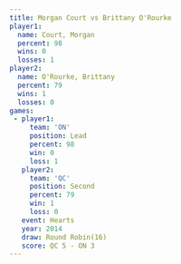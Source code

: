 ```yaml
---
title: Morgan Court vs Brittany O'Rourke
player1:                  
  name: Court, Morgan     
  percent: 98             
  wins: 0                 
  losses: 1               
player2:                  
  name: O'Rourke, Brittany
  percent: 79             
  wins: 1                 
  losses: 0               
games:
 - player1:        
     team: 'ON'    
     position: Lead
     percent: 98   
     win: 0        
     loss: 1       
   player2:          
     team: 'QC'      
     position: Second
     percent: 79     
     win: 1          
     loss: 0         
   event: Hearts        
   year: 2014           
   draw: Round Robin(16)
   score: QC 5 - ON 3   
---
```


